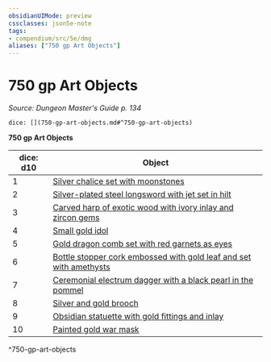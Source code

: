```yaml
---
obsidianUIMode: preview
cssclasses: json5e-note
tags:
- compendium/src/5e/dmg
aliases: ["750 gp Art Objects"]
---
```

# 750 gp Art Objects
*Source: Dungeon Master's Guide p. 134* 

`dice: [](750-gp-art-objects.md#^750-gp-art-objects)`

**750 gp Art Objects**

| dice: d10 | Object |
|-----------|--------|
| 1 | [Silver chalice set with moonstones](z_compendium/items/silver-chalice-set-with-moonstones.md) |
| 2 | [Silver-plated steel longsword with jet set in hilt](z_compendium/items/silver-plated-steel-longsword-with-jet-set-in-hilt.md) |
| 3 | [Carved harp of exotic wood with ivory inlay and zircon gems](z_compendium/items/carved-harp-of-exotic-wood-with-ivory-inlay-and-zircon-gems.md) |
| 4 | [Small gold idol](z_compendium/items/small-gold-idol.md) |
| 5 | [Gold dragon comb set with red garnets as eyes](z_compendium/items/gold-dragon-comb-set-with-red-garnets-as-eyes.md) |
| 6 | [Bottle stopper cork embossed with gold leaf and set with amethysts](z_compendium/items/bottle-stopper-cork-embossed-with-gold-leaf-and-set-with-amethysts.md) |
| 7 | [Ceremonial electrum dagger with a black pearl in the pommel](z_compendium/items/ceremonial-electrum-dagger-with-a-black-pearl-in-the-pommel.md) |
| 8 | [Silver and gold brooch](z_compendium/items/silver-and-gold-brooch.md) |
| 9 | [Obsidian statuette with gold fittings and inlay](z_compendium/items/obsidian-statuette-with-gold-fittings-and-inlay.md) |
| 10 | [Painted gold war mask](z_compendium/items/painted-gold-war-mask.md) |
^750-gp-art-objects